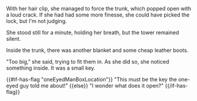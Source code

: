 With her hair clip, she managed to force the trunk, which popped open with a loud crack. If she had had some more finesse, she could have picked the lock, but I'm not judging.

She stood still for a minute, holding her breath, but the tower remained silent.

Inside the trunk, there was another blanket and some cheap leather boots.

"Too big," she said, trying to fit them in. As she did so, she noticed something inside. It was a small key.

{{#if-has-flag "oneEyedManBoxLocation"}}
"This must be the key the one-eyed guy told me about!"
{{else}}
"I wonder what does it open?"
{{/if-has-flag}}

